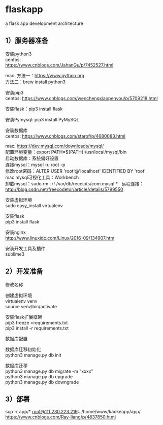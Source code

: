 # flaskapp
a flask app development architecture

## 1）服务器准备

安装python3  
centos:  
https://www.cnblogs.com/JahanGu/p/7452527.html

mac:
方法一：https://www.python.org  
方法二：brew install python3  

安装pip3  
centos:
https://www.cnblogs.com/wenchengxiaopenyou/p/5709218.html

安装flask：pip3 install flask

安装Pymysql: pip3 install PyMySQL


安装数据库  
centos:
https://www.cnblogs.com/starof/p/4680083.html

mac:
https://dev.mysql.com/downloads/mysql/  
配置环境变量：export PATH=${PATH}:/usr/local/mysql/bin  
启动数据库：系统偏好设置  
连接mysql：mysql -u root -p  
修改root密码：ALTER USER 'root'@'localhost' IDENTIFIED BY 'root'  
mac mysql可视化工具：Workbench  
卸载mysql：sudo rm -rf /var/db/receipts/com.mysql.*  
远程连接：http://blog.csdn.net/freecodetor/article/details/5799550

安装虚拟环境  
sudo easy_install virtualenv  

安装flask  
pip3 install flask  

安装nginx  
http://www.linuxidc.com/Linux/2016-09/134907.htm

安装开发工具及插件  
sublime3  

## 2）开发准备  
修改名称  

创建虚拟环境  
virtualenv venv  
source venv/bin/activate   

安装flask扩展框架  
pip3 freeze >requirements.txt  
pip3 install -r requirements.txt  

数据库配置  

数据库迁移初始化  
python3 manage.py db init  

数据库迁移  
python3 manage.py db migrate -m "xxxx"  
python3 manage.py db upgrade  
python3 manage.py db downgrade  

## 3）部署  
scp -r app/* root@111.230.223.219:../home/www/kaokeapp/app/
https://www.cnblogs.com/Ray-liang/p/4837850.html

